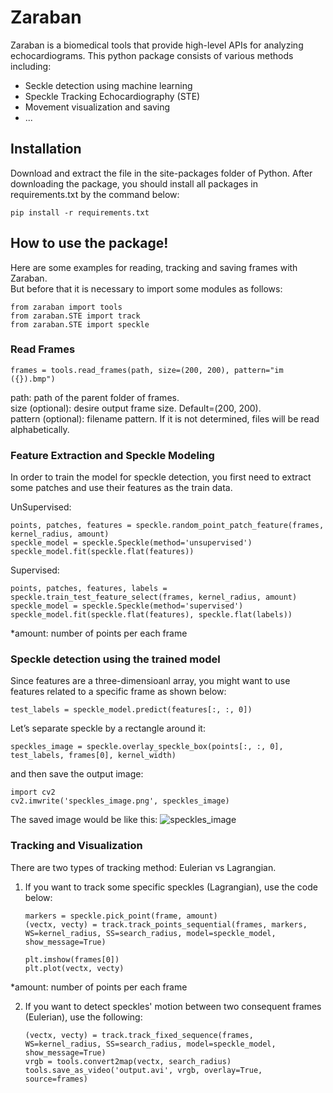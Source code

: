 # Zaraban
Zaraban is a biomedical tools that provide high-level APIs for analyzing echocardiograms. 
This python package consists of various methods including:
- Seckle detection using machine learning
- Speckle Tracking Echocardiography (STE)
- Movement visualization and saving
- ...

## Installation
Download and extract the file in the site-packages folder of Python. 
After downloading the package, you should install all packages in requirements.txt by the command below:

    pip install -r requirements.txt


## How to use the package!

Here are some examples for reading, tracking and saving frames with Zaraban.  
But before that it is necessary to import some modules as follows:

    from zaraban import tools
    from zaraban.STE import track
    from zaraban.STE import speckle



### Read Frames

    frames = tools.read_frames(path, size=(200, 200), pattern="im ({}).bmp")
    
path: path of the parent folder of frames.  
size (optional): desire output frame size. Default=(200, 200).  
pattern (optional): filename pattern. If it is not determined, files will be read alphabetically.  


### Feature Extraction and Speckle Modeling
In order to train the model for speckle detection, you first need to extract
 some patches and use their features as the train data.  
 
UnSupervised:

    points, patches, features = speckle.random_point_patch_feature(frames, kernel_radius, amount)
    speckle_model = speckle.Speckle(method='unsupervised')
    speckle_model.fit(speckle.flat(features))


Supervised:
    
    points, patches, features, labels = speckle.train_test_feature_select(frames, kernel_radius, amount)
    speckle_model = speckle.Speckle(method='supervised')
    speckle_model.fit(speckle.flat(features), speckle.flat(labels))

*amount: number of points per each frame


### Speckle detection using the trained model

Since features are a three-dimensioanl array, you might want to use features related to a specific frame as shown below:
    
    test_labels = speckle_model.predict(features[:, :, 0]) 

Let’s separate speckle by a rectangle around it:
    
    speckles_image = speckle.overlay_speckle_box(points[:, :, 0], test_labels, frames[0], kernel_width)

and then save the output image:
    
    import cv2
    cv2.imwrite('speckles_image.png', speckles_image)

The saved image would be like this:
![speckles_image]('img/speckles_image.png')


### Tracking and Visualization
There are two types of tracking method: Eulerian vs Lagrangian.   
1) If you want to track some specific speckles (Lagrangian), use the code below:
    
    ```
    markers = speckle.pick_point(frame, amount)
    (vectx, vecty) = track.track_points_sequential(frames, markers, WS=kernel_radius, SS=search_radius, model=speckle_model, show_message=True)
    
    plt.imshow(frames[0])
    plt.plot(vectx, vecty)
    ```
    
*amount: number of points per each frame  

2) If you want to detect speckles' motion between two consequent frames (Eulerian), use the following:

    ```
    (vectx, vecty) = track.track_fixed_sequence(frames, WS=kernel_radius, SS=search_radius, model=speckle_model, show_message=True) 
    vrgb = tools.convert2map(vectx, search_radius)
    tools.save_as_video('output.avi', vrgb, overlay=True, source=frames)
    ```



